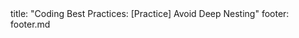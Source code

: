 <frontmatter>
title: "Coding Best Practices: [Practice] Avoid Deep Nesting"
footer: footer.md
</frontmatter>

<include src="unit-inPage-asFlat.md" boilerplate />